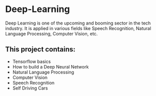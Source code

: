 # Deep-Learning

Deep Learning is one of the upcoming and booming sector in the tech industry. It is applied in various fields like Speech Recognition, Natural Language Processing, Computer Vision, etc.

## This project contains:

* Tensorflow basics
* How to build a Deep Neural Network
* Natural Language Processing
* Computer Vision
* Speech Recognition
* Self Driving Cars

